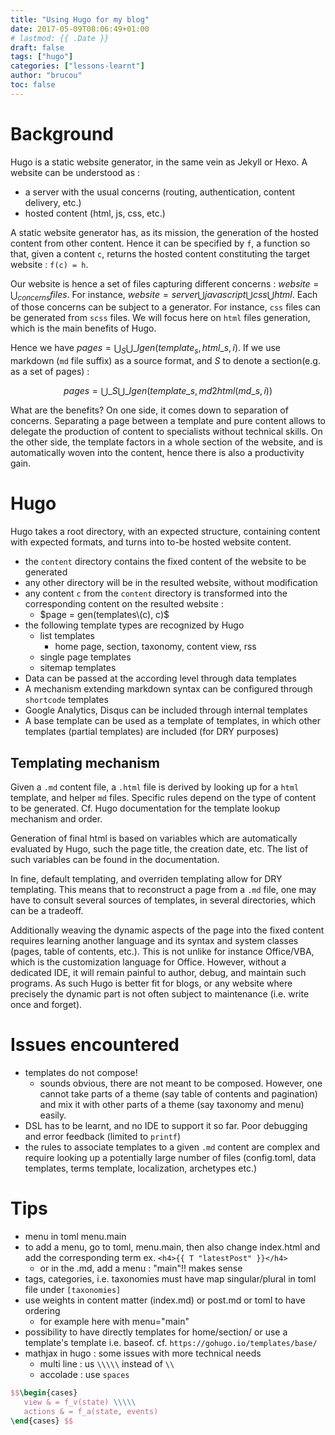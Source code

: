 ```yaml
---
title: "Using Hugo for my blog"
date: 2017-05-09T08:06:49+01:00
# lastmod: {{ .Date }}
draft: false
tags: ["hugo"]
categories: ["lessons-learnt"]
author: "brucou"
toc: false
---
```


# Background
Hugo is a static website generator, in the same vein as Jekyll or Hexo. A website can be understood as :

- a server with the usual concerns (routing, authentication, content delivery, etc.)
- hosted content (html, js, css, etc.)

A static website generator has, as its mission, the generation of the hosted content from other content. Hence it can be specified by `f`, a function so that, given a content `c`, returns the hosted content constituting the target website : `f(c) = h`. 

Our website is hence a set of files capturing different concerns : $website 
=\bigcup_{concerns}files$. For instance, $website = server \bigcup javascript \bigcup css \bigcup
 html$. Each of those concerns can be subject to a generator. For instance, `css` files can be 
 generated from `scss` files. We will focus here on `html` files generation, which is the main 
 benefits of Hugo. 
 
 Hence we have $pages = \bigcup_{S} \bigcup\_{I} gen(template_s, html\_{s,i})$. If we use 
 markdown (`md` file suffix) as a source format, and $S$ to denote a section(e.g. as a set of 
 pages) :
  
  $$ pages = \bigcup\_{S} \bigcup\_{I} gen(template\_s, md2html(md\_{s,i})) $$

What are the benefits? On one side, it comes down to separation of concerns. Separating a page 
between a template and pure content allows to delegate the production of content to specialists 
without technical skills. On the other side, the template factors in a whole section of the 
website, and is automatically woven into the content, hence there is also a productivity gain.

# Hugo
Hugo takes a root directory, with an expected structure, containing content with expected formats, and turns into to-be hosted website content. 

- the `content` directory contains the fixed content of the website to be generated
- any other directory will be in the resulted website, without modification
- any content `c` from the `content` directory is transformed into the corresponding content on the 
resulted website :
  - $page = gen(templates\(c), c)$
- the following template types are recognized by Hugo
  - list templates
    - home page, section, taxonomy, content view, rss 
  - single page templates
  - sitemap templates  
- Data can be passed at the according level through data templates
- A mechanism extending markdown syntax can be configured through `shortcode` templates
- Google Analytics, Disqus can be included through internal templates 
- A base template can be used as a template of templates, in which other templates (partial 
templates) are included (for DRY purposes)
 
## Templating mechanism
Given a `.md` content file, a `.html` file is derived by looking up for a `html` template, and 
helper `md` files. Specific rules depend on the type of content to be generated. Cf. Hugo 
documentation for the template lookup mechanism and order. 

Generation of final html is based on variables which are automatically evaluated by Hugo, such 
the page title, the creation date, etc. The list of such variables can be found in the 
documentation.

In fine, default templating, and overriden templating allow for DRY templating. This means that 
to reconstruct a page from a `.md` file, one may have to consult several sources of templates, in 
several directories, which can be a tradeoff.

Additionally weaving the dynamic aspects of the page into the fixed content requires learning 
another language and its syntax and system classes (pages, table of contents, etc.). This is not 
unlike for instance Office/VBA, which is the customization language for Office. However, without 
a dedicated IDE, it will remain painful to author, debug, and maintain such programs. As such 
Hugo is better fit for blogs, or any website where precisely the dynamic part is not often subject 
to maintenance (i.e. write once and forget).

# Issues encountered
- templates do not compose!
  - sounds obvious, there are not meant to be composed. However, one cannot take parts of a theme
   (say table of contents and pagination) and mix it with other parts of a theme (say taxonomy 
   and menu) easily.
- DSL has to be learnt, and no IDE to support it so far. Poor debugging and error feedback (limited
 to `printf`)
- the rules to associate templates to a given `.md` content are complex and require looking up a 
potentially large number of files (config.toml, data templates, terms template, localization, 
archetypes etc.)

# Tips
- menu in toml menu.main
- to add a menu, go to toml, menu.main, then also change index.html and add the corresponding term  ex. `<h4>{{ T "latestPost" }}</h4>`
  - or in the .md, add a menu : "main"!! makes sense
- tags, categories, i.e. taxonomies must have map singular/plural in toml file under `[taxonomies]`
- use weights in content matter (index.md) or post.md or toml to have ordering
  - for example here with menu="main"
- possibility to have directly templates for home/section/ or use a template's template i.e. baseof. cf. `https://gohugo.io/templates/base/`
- mathjax in hugo : some issues with more technical needs
   - multi line : us `\\\\\` instead of `\\`
   - accolade : use `spaces`
   
```latex
$$\begin{cases}
   view & = f_v(state) \\\\\
   actions & = f_a(state, events)
\end{cases} $$
```
